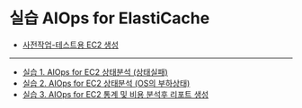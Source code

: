 # 실습 AIOps for ElastiCache
- [사전작업-테스트용 EC2 생성](Create-test-EC2.md)
---
- [실습 1. AIOps for EC2 상태분석 (상태실패)](README-01.md)
- [실습 2. AIOps for EC2 상태분석 (OS의 부하상태)](README-02.md)
- [실습 3. AIOps for EC2 통계 및 비용 분석후 리포트 생성](README-03.md)

